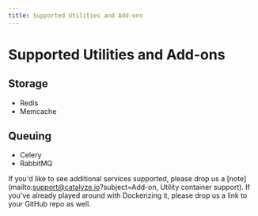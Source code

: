 ```yaml
---
title: Supported Utilities and Add-ons
---
```


# Supported Utilities and Add-ons

## Storage

- Redis
- Memcache

## Queuing
- Celery
- RabbitMQ

If you'd like to see additional services supported, please drop us a [note](mailto:support@catalyze.io?subject=Add-on, Utility container support). If you've already played around with Dockerizing it, please drop us a link to your GitHub repo as well.

